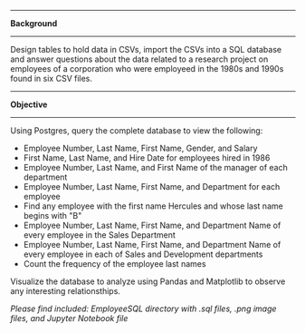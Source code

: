 
_______________________________
**Background**


_______________________________

Design tables to hold data in CSVs, import the CSVs into a SQL database and answer questions about the data related to a research project on employees of a corporation who were employeed in the 1980s and 1990s found in six CSV files.

_______________________________
**Objective**


_______________________________

Using Postgres, query the complete database to view the following:

  *  Employee Number, Last Name, First Name, Gender, and Salary
  *  First Name, Last Name, and Hire Date for employees hired in 1986
  *  Employee Number, Last Name, and First Name of the manager of each department
  *  Employee Number, Last Name, First Name, and Department for each employee
  *  Find any employee with the first name Hercules and whose last name begins with "B"
  *  Employee Number, Last Name, First Name, and Department Name of every employee in the Sales Department
  *  Employee Number, Last Name, First Name, and Department Name of every employee in each of Sales and 
     Development departments
  *  Count the frequency of the employee last names

Visualize the database to analyze using Pandas and Matplotlib to observe any interesting relationsthips.




*Please find included: EmployeeSQL directory with .sql files, .png image files, and Jupyter Notebook file*


